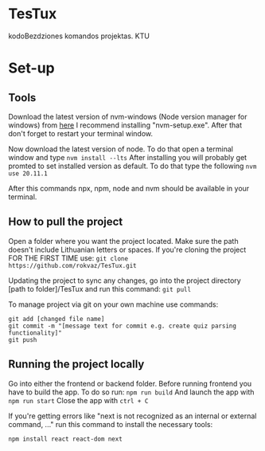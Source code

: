 # TesTux
kodoBezdziones komandos projektas.
KTU

# Set-up
## Tools
Download the latest version of nvm-windows (Node version manager for windows) from [here](https://github.com/coreybutler/nvm-windows/releases)
I recommend installing "nvm-setup.exe". After that don't forget to restart your terminal window.

Now download the latest version of node. To do that open a terminal window and type
```nvm install --lts```
After installing you will probably get promted to set installed version as default. To do that type the following
```nvm use 20.11.1```

After this commands npx, npm, node and nvm should be available in your terminal.

## How to pull the project
Open a folder where you want the project located. Make sure the path doesn't include Lithuanian letters or spaces.
If you're cloning the project FOR THE FIRST TIME use:
```git clone https://github.com/rokvaz/TesTux.git```

Updating the project to sync any changes, go into the project directory [path to folder]/TesTux and run this command:
```git pull```

To manage project via git on your own machine use commands:
```
git add [changed file name]
git commit -m "[message text for commit e.g. create quiz parsing functionality]"
git push
```

## Running the project locally
Go into either the frontend or backend folder.
Before running frontend you have to build the app. To do so run:
```npm run build```
And launch the app with
```npm run start```
Close the app with
```ctrl + C```

If you're getting errors like "next is not recognized as an internal or external command, ..." run this command to install the
necessary tools:
```
npm install react react-dom next
```


